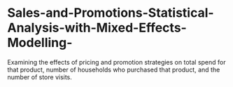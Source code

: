 # Sales-and-Promotions-Statistical-Analysis-with-Mixed-Effects-Modelling-
 Examining the effects of pricing and promotion strategies on total spend for that product, number of households who purchased that product, and the number of store visits.
